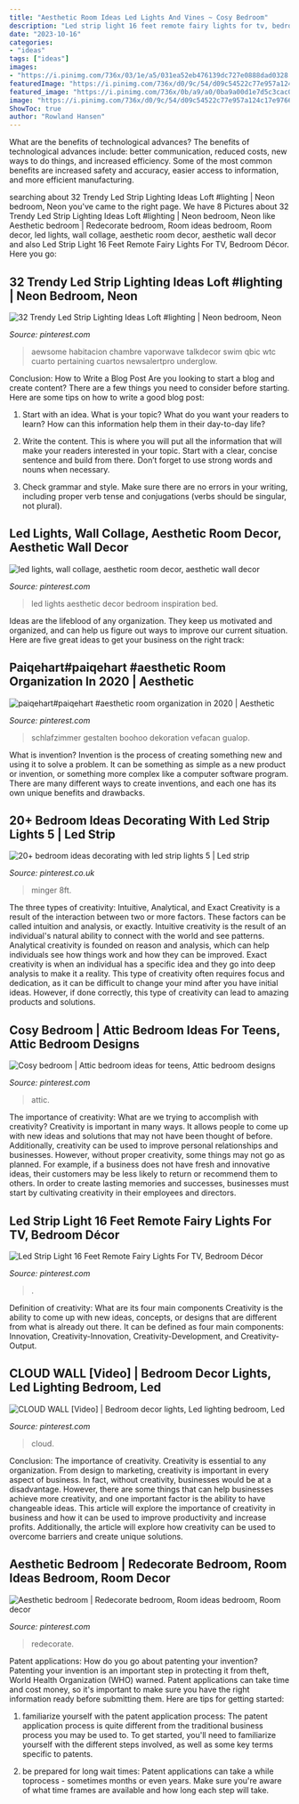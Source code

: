 ```yaml
---
title: "Aesthetic Room Ideas Led Lights And Vines ~ Cosy Bedroom"
description: "Led strip light 16 feet remote fairy lights for tv, bedroom décor"
date: "2023-10-16"
categories:
- "ideas"
tags: ["ideas"]
images:
- "https://i.pinimg.com/736x/03/1e/a5/031ea52eb476139dc727e0888dad0328.jpg"
featuredImage: "https://i.pinimg.com/736x/d0/9c/54/d09c54522c77e957a124c17e976609f4.jpg"
featured_image: "https://i.pinimg.com/736x/0b/a9/a0/0ba9a00d1e7d5c3cac015d7383008181.jpg"
image: "https://i.pinimg.com/736x/d0/9c/54/d09c54522c77e957a124c17e976609f4.jpg"
ShowToc: true
author: "Rowland Hansen"
---
```



What are the benefits of technological advances?
The benefits of technological advances include: better communication, reduced costs, new ways to do things, and increased efficiency. Some of the most common benefits are increased safety and accuracy, easier access to information, and more efficient manufacturing.

	

		
searching about 32 Trendy Led Strip Lighting Ideas Loft #lighting | Neon bedroom, Neon you've came to the right page. We have 8 Pictures about 32 Trendy Led Strip Lighting Ideas Loft #lighting | Neon bedroom, Neon like Aesthetic bedroom | Redecorate bedroom, Room ideas bedroom, Room decor, led lights, wall collage, aesthetic room decor, aesthetic wall decor and also Led Strip Light 16 Feet Remote Fairy Lights For TV, Bedroom Décor. Here you go:
		
    
## 32 Trendy Led Strip Lighting Ideas Loft #lighting | Neon Bedroom, Neon

<img loading=lazy src="https://i.pinimg.com/736x/81/3f/c7/813fc765664557378998873881a5b5a8.jpg" onerror="this.onerror=null;this.src='https://tse1.mm.bing.net/th?id=OIP.B42B4-FhnI0ZZS6GqJApqAAAAA&amp;pid=15.1';" alt="32 Trendy Led Strip Lighting Ideas Loft #lighting | Neon bedroom, Neon">

_Source: pinterest.com_

>aewsome habitacion chambre vaporwave talkdecor swim qbic wtc cuarto pertaining cuartos newsalertpro underglow. 

	

Conclusion: How to Write a Blog Post
Are you looking to start a blog and create content? There are a few things you need to consider before starting. Here are some tips on how to write a good blog post:
1. Start with an idea. What is your topic? What do you want your readers to learn? How can this information help them in their day-to-day life?

2. Write the content. This is where you will put all the information that will make your readers interested in your topic. Start with a clear, concise sentence and build from there. Don’t forget to use strong words and nouns when necessary.

3. Check grammar and style. Make sure there are no errors in your writing, including proper verb tense and conjugations (verbs should be singular, not plural).

    
## Led Lights, Wall Collage, Aesthetic Room Decor, Aesthetic Wall Decor

<img loading=lazy src="https://i.pinimg.com/736x/d1/e1/9b/d1e19b36ea8a871640596b488ad69855.jpg" onerror="this.onerror=null;this.src='https://tse1.mm.bing.net/th?id=OIP.IsGH-BnYWMCW_yoThqCDIwHaNK&amp;pid=15.1';" alt="led lights, wall collage, aesthetic room decor, aesthetic wall decor">

_Source: pinterest.com_

>led lights aesthetic decor bedroom inspiration bed. 

	

Ideas are the lifeblood of any organization. They keep us motivated and organized, and can help us figure out ways to improve our current situation. Here are five great ideas to get your business on the right track: 

    
## Paiqehart#paiqehart #aesthetic Room Organization In 2020 | Aesthetic

<img loading=lazy src="https://i.pinimg.com/736x/d0/9c/54/d09c54522c77e957a124c17e976609f4.jpg" onerror="this.onerror=null;this.src='https://tse2.mm.bing.net/th?id=OIP.93i_s68xTm9VY0_otTWfsAHaJ3&amp;pid=15.1';" alt="paiqehart#paiqehart #aesthetic room organization in 2020 | Aesthetic">

_Source: pinterest.com_

>schlafzimmer gestalten boohoo dekoration vefacan gualop. 

	

What is invention?
Invention is the process of creating something new and using it to solve a problem. It can be something as simple as a new product or invention, or something more complex like a computer software program. There are many different ways to create inventions, and each one has its own unique benefits and drawbacks.

    
## 20+ Bedroom Ideas Decorating With Led Strip Lights 5 | Led Strip

<img loading=lazy src="https://i.pinimg.com/736x/ef/d7/cb/efd7cbb01543de404efb35aeb31bf0ae.jpg" onerror="this.onerror=null;this.src='https://tse2.mm.bing.net/th?id=OIP.rKVsVXemYh9PE-Aad4qzigHaI4&amp;pid=15.1';" alt="20+ bedroom ideas decorating with led strip lights 5 | Led strip">

_Source: pinterest.co.uk_

>minger 8ft. 

	

The three types of creativity: Intuitive, Analytical, and Exact
Creativity is a result of the interaction between two or more factors. These factors can be called intuition and analysis, or exactly. Intuitive creativity is the result of an individual's natural ability to connect with the world and see patterns. Analytical creativity is founded on reason and analysis, which can help individuals see how things work and how they can be improved. 
Exact creativity is when an individual has a specific idea and they go into deep analysis to make it a reality. This type of creativity often requires focus and dedication, as it can be difficult to change your mind after you have initial ideas. However, if done correctly, this type of creativity can lead to amazing products and solutions.

    
## Cosy Bedroom | Attic Bedroom Ideas For Teens, Attic Bedroom Designs

<img loading=lazy src="https://i.pinimg.com/originals/6e/1c/a1/6e1ca17e86eadbd503c6bf1137da7edb.jpg" onerror="this.onerror=null;this.src='https://tse3.mm.bing.net/th?id=OIP.6fWqbgGqJ0ktuyHp9dv2EAHaOk&amp;pid=15.1';" alt="Cosy bedroom | Attic bedroom ideas for teens, Attic bedroom designs">

_Source: pinterest.com_

>attic. 

	

The importance of creativity: What are we trying to accomplish with creativity?
Creativity is important in many ways. It allows people to come up with new ideas and solutions that may not have been thought of before. Additionally, creativity can be used to improve personal relationships and businesses. However, without proper creativity, some things may not go as planned. For example, if a business does not have fresh and innovative ideas, their customers may be less likely to return or recommend them to others. In order to create lasting memories and successes, businesses must start by cultivating creativity in their employees and directors.

    
## Led Strip Light 16 Feet Remote Fairy Lights For TV, Bedroom Décor

<img loading=lazy src="https://i.pinimg.com/736x/03/1e/a5/031ea52eb476139dc727e0888dad0328.jpg" onerror="this.onerror=null;this.src='https://tse4.mm.bing.net/th?id=OIP.ApkGWF3w53NEz4vibY2XWQHaNt&amp;pid=15.1';" alt="Led Strip Light 16 Feet Remote Fairy Lights For TV, Bedroom Décor">

_Source: pinterest.com_

>. 

	

Definition of creativity: What are its four main components
Creativity is the ability to come up with new ideas, concepts, or designs that are different from what is already out there. It can be defined as four main components: Innovation, Creativity-Innovation, Creativity-Development, and Creativity-Output.

    
## CLOUD WALL [Video] | Bedroom Decor Lights, Led Lighting Bedroom, Led

<img loading=lazy src="https://i.pinimg.com/736x/0d/48/3a/0d483ad968bc2d4f0b242acf5ed38860.jpg" onerror="this.onerror=null;this.src='https://tse1.mm.bing.net/th?id=OIP.4Fq1cQHG93xjUer0CbVpKgHaNK&amp;pid=15.1';" alt="CLOUD WALL [Video] | Bedroom decor lights, Led lighting bedroom, Led">

_Source: pinterest.com_

>cloud. 

	

Conclusion: The importance of creativity.
Creativity is essential to any organization. From design to marketing, creativity is important in every aspect of business. In fact, without creativity, businesses would be at a disadvantage. However, there are some things that can help businesses achieve more creativity, and one important factor is the ability to have changeable ideas. 
This article will explore the importance of creativity in business and how it can be used to improve productivity and increase profits. Additionally, the article will explore how creativity can be used to overcome barriers and create unique solutions.

    
## Aesthetic Bedroom | Redecorate Bedroom, Room Ideas Bedroom, Room Decor

<img loading=lazy src="https://i.pinimg.com/736x/0b/a9/a0/0ba9a00d1e7d5c3cac015d7383008181.jpg" onerror="this.onerror=null;this.src='https://tse4.mm.bing.net/th?id=OIP.pIo8bGy_KcQ4mPzmLDUZhAHaOe&amp;pid=15.1';" alt="Aesthetic bedroom | Redecorate bedroom, Room ideas bedroom, Room decor">

_Source: pinterest.com_

>redecorate. 

	

Patent applications: How do you go about patenting your invention?
Patenting your invention is an important step in protecting it from theft, World Health Organization (WHO) warned. Patent applications can take time and cost money, so it's important to make sure you have the right information ready before submitting them. Here are tips for getting started:
1. familiarize yourself with the patent application process: The patent application process is quite different from the traditional business process you may be used to. To get started, you'll need to familiarize yourself with the different steps involved, as well as some key terms specific to patents.



2. be prepared for long wait times: Patent applications can take a while toprocess - sometimes months or even years. Make sure you're aware of what time frames are available and how long each step will take.



